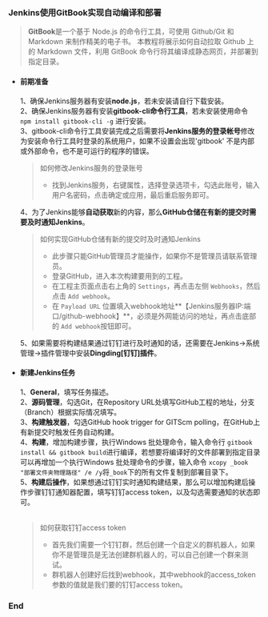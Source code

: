 ### Jenkins使用GitBook实现自动编译和部署
>**GitBook**是一个基于 Node.js 的命令行工具，可使用 Github/Git 和 Markdown 来制作精美的电子书。
>本教程将展示如何自动拉取 Github 上的 Markdown 文件，利用 GitBook 命令行将其编译成静态网页，并部署到指定目录。

+ #### 前期准备
   1、确保Jenkins服务器有安装**node.js**，若未安装请自行下载安装。</br>
   2、确保Jenkins服务器有安装**gitbook-cli命令行工具**，若未安装使用命令 `npm install gitbook-cli -g` 进行安装。</br>
   3、gitbook-cli命令行工具安装完成之后需要将**Jenkins服务的登录帐号**修改为安装命令行工具时登录的系统用户，如果不设置会出现'gitbook' 不是内部或外部命令，也不是可运行的程序的错误。
   </br>
   >如何修改Jenkins服务的登录账号
   >+ 找到Jenkins服务，右键属性，选择登录选项卡，勾选此账号，输入用户名密码，点击确定或应用，最后重启服务即可。
   
   4、为了Jenkins能够**自动获取**新的内容，那么**GitHub仓储在有新的提交时需要及时通知Jenkins**。
    >如何实现GitHub仓储有新的提交时及时通知Jenkins
	>+ 此步骤只能GitHub管理员才能操作，如果你不是管理员请联系管理员。
    >+ 登录GitHub，进入本次构建要用到的工程。
	>+ 在工程主页面点击右上角的 `Settings`，再点击左侧 `Webhooks`，然后点击 `Add webhook`。
	>+ 在 `Payload URL` 位置填入webhook地址**【Jenkins服务器IP:端口/github-webhook】**，必须是外网能访问的地址，再点击底部的 `Add webhook`按钮即可。
   
   5、如果需要将构建结果通过钉钉进行及时通知的话，还需要在Jenkins->系统管理->插件管理中安装**Dingding[钉钉]插件**。
+ #### 新建Jenkins任务
   1、**General**，填写任务描述。
   </br>
   2、**源码管理**，勾选Git，在Repository URL处填写GitHub工程的地址，分支（Branch）根据实际情况填写。
   </br>
   3、**构建触发器**，勾选GitHub hook trigger for GITScm polling，在GitHub上有新提交时触发任务自动构建。
   </br>
   4、**构建**，增加构建步骤，执行Windows 批处理命令，输入命令行 `gitbook install && gitbook build`进行编译，若想要将编译好的文件部署到指定目录可以再增加一个执行Windows 批处理命令的步骤，输入命令 `xcopy _book "部署文件夹物理路径" /e /y`将`_book`下的所有文件复制到部署目录下。
   </br>
   5、**构建后操作**，如果想通过钉钉实时通知构建结果，那么可以增加构建后操作步骤钉钉通知器配置，填写钉钉access token，以及勾选需要通知的状态即可。
   </br></br>
   >如何获取钉钉access token
   >+ 首先我们需要一个钉钉群，然后创建一个自定义的群机器人，如果你不是管理员是无法创建群机器人的，可以自己创建一个群来测试。
   >+ 群机器人创建好后找到webhook，其中webhook的access_token参数的值就是我们要的钉钉access token。

### End